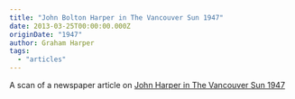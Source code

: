 ```yaml
---
title: "John Bolton Harper in The Vancouver Sun 1947"
date: 2013-03-25T00:00:00.000Z
originDate: "1947"
author: Graham Harper
tags:
  - "articles"
---
```


A scan of a newspaper article on [John Harper in The Vancouver Sun 1947](https://f001.backblazeb2.com/file/harperfamily-media/John-Harper_Vancouver-Sun-1947.pdf)
